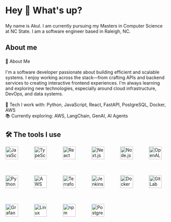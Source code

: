 <h1 align="left">Hey 👋 What's up?</h1>

###

<p align="left">My name is Akul. I am currently pursuing my Masters in Computer Science at NC State. I am a software engineer based in Raleigh, NC.</p>

###

<h2 align="left">About me</h2>

###

<p align="left">👋 About Me<br><br>I'm a software developer passionate about building efficient and scalable systems. I enjoy working across the stack—from crafting APIs and backend services to creating interactive frontend experiences. I'm always learning and exploring new technologies, especially around cloud infrastructure, DevOps, and data systems.<br><br>🔧 Tech I work with: Python, JavaScript, React, FastAPI, PostgreSQL, Docker, AWS  <br>📚 Currently exploring: AWS, LangChain, GenAI, AI Agents</p>

###

<h2 align="left">🛠️ The tools I use</h2>

<div align="left" style="display: flex; flex-wrap: wrap; gap: 50px;">
  <img src="https://cdn.jsdelivr.net/gh/devicons/devicon/icons/javascript/javascript-original.svg" width="40" alt="JavaScript" />
  <img src="https://cdn.jsdelivr.net/gh/devicons/devicon/icons/typescript/typescript-original.svg" width="40" alt="TypeScript" />
  <img src="https://cdn.jsdelivr.net/gh/devicons/devicon/icons/react/react-original.svg" width="40" alt="React" />
  <img src="https://cdn.jsdelivr.net/gh/devicons/devicon/icons/nextjs/nextjs-original.svg" width="40" alt="Next.js" />
  <img src="https://cdn.jsdelivr.net/gh/devicons/devicon/icons/nodejs/nodejs-original.svg" width="40" alt="Node.js" />
  <img src="https://cdn.jsdelivr.net/gh/devicons/devicon/icons/openal/openal-original.svg" width="40" alt="OpenAL" />
  <img src="https://cdn.jsdelivr.net/gh/devicons/devicon/icons/python/python-original.svg" width="40" alt="Python" />
  <img src="https://cdn.jsdelivr.net/gh/devicons/devicon/icons/amazonwebservices/amazonwebservices-line-wordmark.svg" width="40" alt="AWS" />
  <img src="https://cdn.jsdelivr.net/gh/devicons/devicon/icons/terraform/terraform-original.svg" width="40" alt="Terraform" />
  <img src="https://cdn.jsdelivr.net/gh/devicons/devicon/icons/jenkins/jenkins-line.svg" width="40" alt="Jenkins" />
  <img src="https://cdn.jsdelivr.net/gh/devicons/devicon/icons/docker/docker-original.svg" width="40" alt="Docker" />
  <img src="https://cdn.jsdelivr.net/gh/devicons/devicon/icons/gitlab/gitlab-original.svg" width="40" alt="GitLab" />
  <img src="https://cdn.jsdelivr.net/gh/devicons/devicon/icons/grafana/grafana-original.svg" width="40" alt="Grafana" />
  <img src="https://cdn.jsdelivr.net/gh/devicons/devicon/icons/linux/linux-original.svg" width="40" alt="Linux" />
  <img src="https://cdn.jsdelivr.net/gh/devicons/devicon/icons/npm/npm-original-wordmark.svg" width="40" alt="npm" />
  <img src="https://cdn.jsdelivr.net/gh/devicons/devicon/icons/postgresql/postgresql-original.svg" width="40" alt="PostgreSQL" />
</div>

